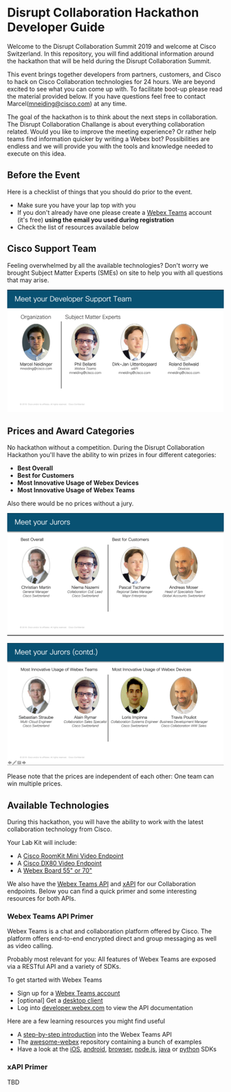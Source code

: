 # Disrupt Collaboration Hackathon Developer Guide #

Welcome to the Disrupt Collaboration Summit 2019 and welcome at Cisco Switzerland. In this repository, you will find additional information around the hackathon that will be held during the Disrupt Collaboration Summit.

This event brings together developers from partners, customers, and Cisco to hack on Cisco Collaboration technologies for 24 hours. We are beyond excited to see what you can come up with. To facilitate boot-up please read the material provided below. If you have questions feel free to contact Marcel(mneiding@cisco.com) at any time.

The goal of the hackathon is to think about the next steps in collaboration. The Disrupt Collaboration Challange is about everything collaboration related. Would you like to improve the meeting experience? Or rather help teams find information quicker by writing a Webex bot? Possibilities are endless and we will provide you with the tools and knowledge needed to execute on this idea.

## Before the Event ##

Here is a checklist of things that you should do prior to the event.

- Make sure you have your lap top with you
- If you don't already have one please create a [Webex Teams](teams.webex.com) account (it's free) **using the email you used during registration**
- Check the list of resources available below

## Cisco Support Team ##

Feeling overwhelmed by all the available technologies? Don't worry we brought Subject Matter Experts (SMEs) on site to help you with all questions that may arise.

![Developer Support Team](res/developer_support_team.png)

## Prices and Award Categories ##

No hackathon without a competition. During the Disrupt Collaboration Hackathon you'll have the ability to win prizes in four different categories:

* **Best Overall**
* **Best for Customers**
* **Most Innovative Usage of Webex Devices**
* **Most Innovative Usage of Webex Teams**

Also there would be no prices without a jury.

![Judges Part 1](res/judges_one.png)

![Judges Part 2](res/judges_two.png)

Please note that the prices are independent of each other: One team can win multiple prices.

## Available Technologies ##

During this hackathon, you will have the ability to work with the latest collaboration technology from Cisco.

Your Lab Kit will include:

* A [Cisco RoomKit Mini Video Endpoint](todo)
* A [Cisco DX80 Video Endpoint](todo)
* A [Webex Board 55" or 70"](todo)

We also have the [Webex Teams API](https://developer.webex.com) and [xAPI](https://developer.cisco.com/site/roomdevices/) for our Collaboration endpoints. Below you can find a quick primer and some interesting resources for both APIs.

### Webex Teams API Primer ###
Webex Teams is a chat and collaboration platform offered by Cisco. The platform offers end-to-end encrypted direct and group messaging as well as video calling. 

Probably most relevant for you: All features of Webex Teams are exposed via a RESTful API and a variety of SDKs. 

To get started with Webex Teams
* Sign up for a [Webex Teams account](https://teams.webex.com)
* [optional] Get a [desktop client](https://www.webex.com/team-collaboration.html)
* Log into [developer.webex.com](https://developer.webex.com) to view the API documentation

Here are a few learning resources you might find useful

* A [step-by-step introduction](https://developer.cisco.com/learning/tracks/collab-cloud) into the Webex Teams API
* The [awesome-webex](https://github.com/CiscoDevNet/awesome-webex) repository containing a bunch of examples
* Have a look at the [iOS](https://developer.webex.com/docs/sdks/ios), [android](https://developer.webex.com/docs/sdks/android), [browser](https://developer.webex.com/docs/sdks/browser), [node.js](https://developer.webex.com/docs/sdks/node), [java](https://developer.webex.com/docs/sdks/java) or [python](http://webexteamssdk.readthedocs.io/) SDKs


### xAPI Primer ###

TBD

